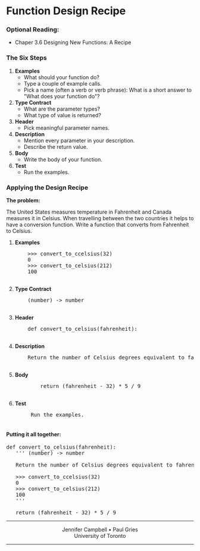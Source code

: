 # Function Design Recipe

### Optional Reading:

*   Chaper 3.6 Designing New Functions: A Recipe

### The Six Steps

1.  **Examples**
    *   What should your function do?
    *   Type a couple of example calls.
    *   Pick a name (often a verb or verb phrase): What is a short answer to "What does your function do"?
2.  **Type Contract**
    *   What are the parameter types?
    *   What type of value is returned?
3.  **Header**
    *   Pick meaningful parameter names.
4.  **Description**
    *   Mention every parameter in your description.
    *   Describe the return value.
5.  **Body**
    *   Write the body of your function.
6.  **Test**
    *   Run the examples.

### Applying the Design Recipe

**The problem:**

The United States measures temperature in Fahrenheit and Canada measures it in Celsius. When travelling between the two countries it helps to have a conversion function. Write a function that converts from Fahrenheit to Celsius.

1.  **Examples**

    <pre>    >>> convert_to_ccelsius(32)
        0
        >>> convert_to_celsius(212)
        100

    </pre>

2.  **Type Contract**

    <pre>    (number) -> number

    </pre>

3.  **Header**

    <pre>    def convert_to_celsius(fahrenheit):

    </pre>

4.  **Description**

    <pre>    Return the number of Celsius degrees equivalent to fahrenheit degrees.

    </pre>

5.  **Body**

    <pre>        return (fahrenheit - 32) * 5 / 9

    </pre>

6.  **Test**

    <pre>     Run the examples.   

    </pre>

#### Putting it all together:

<pre>def convert_to_celsius(fahrenheit):
   ''' (number) -> number

   Return the number of Celsius degrees equivalent to fahrenheit degrees.

   >>> convert_to_ccelsius(32)
   0
   >>> convert_to_celsius(212)
   100
   '''

   return (fahrenheit - 32) * 5 / 9
</pre>

* * *

<center>Jennifer Campbell • Paul Gries</center>
<center>University of Toronto</center>

* * *